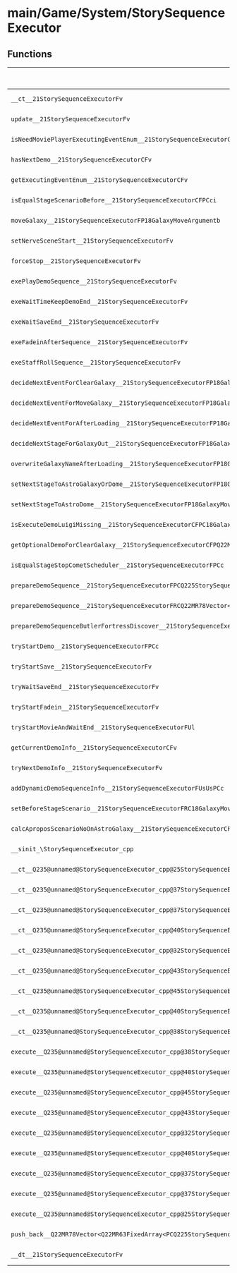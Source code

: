 # main/Game/System/StorySequenceExecutor

## Functions

| Name | Address | Match % |
|------|---------|---------|
| `__ct__21StorySequenceExecutorFv` | `0x803BB954` | :x: (0.0%) |
| `update__21StorySequenceExecutorFv` | `0x803BBA14` | :x: (0.0%) |
| `isNeedMoviePlayerExecutingEventEnum__21StorySequenceExecutorCFv` | `0x803BBA18` | :x: (0.0%) |
| `hasNextDemo__21StorySequenceExecutorCFv` | `0x803BBA80` | :x: (0.0%) |
| `getExecutingEventEnum__21StorySequenceExecutorCFv` | `0x803BBAFC` | :x: (0.0%) |
| `isEqualStageScenarioBefore__21StorySequenceExecutorCFPCci` | `0x803BBB44` | :x: (0.0%) |
| `moveGalaxy__21StorySequenceExecutorFP18GalaxyMoveArgumentb` | `0x803BBBA4` | :x: (0.0%) |
| `setNerveSceneStart__21StorySequenceExecutorFv` | `0x803BBD10` | :x: (0.0%) |
| `forceStop__21StorySequenceExecutorFv` | `0x803BBD68` | :x: (0.0%) |
| `exePlayDemoSequence__21StorySequenceExecutorFv` | `0x803BBD80` | :x: (0.0%) |
| `exeWaitTimeKeepDemoEnd__21StorySequenceExecutorFv` | `0x803BBFF0` | :x: (0.0%) |
| `exeWaitSaveEnd__21StorySequenceExecutorFv` | `0x803BC060` | :x: (0.0%) |
| `exeFadeinAfterSequence__21StorySequenceExecutorFv` | `0x803BC0BC` | :x: (0.0%) |
| `exeStaffRollSequence__21StorySequenceExecutorFv` | `0x803BC128` | :x: (0.0%) |
| `decideNextEventForClearGalaxy__21StorySequenceExecutorFP18GalaxyMoveArgument` | `0x803BC1EC` | :x: (0.0%) |
| `decideNextEventForMoveGalaxy__21StorySequenceExecutorFP18GalaxyMoveArgument` | `0x803BC76C` | :x: (0.0%) |
| `decideNextEventForAfterLoading__21StorySequenceExecutorFP18GalaxyMoveArgument` | `0x803BC8C0` | :x: (0.0%) |
| `decideNextStageForGalaxyOut__21StorySequenceExecutorFP18GalaxyMoveArgument` | `0x803BC924` | :x: (0.0%) |
| `overwriteGalaxyNameAfterLoading__21StorySequenceExecutorFP18GalaxyMoveArgument` | `0x803BC9B4` | :x: (0.0%) |
| `setNextStageToAstroGalaxyOrDome__21StorySequenceExecutorFP18GalaxyMoveArgument` | `0x803BCAA8` | :x: (0.0%) |
| `setNextStageToAstroDome__21StorySequenceExecutorFP18GalaxyMoveArgument` | `0x803BCB24` | :x: (0.0%) |
| `isExecuteDemoLuigiMissing__21StorySequenceExecutorCFPC18GalaxyMoveArgument` | `0x803BCB64` | :x: (0.0%) |
| `getOptionalDemoForClearGalaxy__21StorySequenceExecutorCFPQ22MR78Vector<Q22MR63FixedArray<PCQ225StorySequenceExecutorType16DemoSequenceInfo,8>>PC18GalaxyMoveArgument` | `0x803BCBB0` | :x: (0.0%) |
| `isEqualStageStopCometScheduler__21StorySequenceExecutorFPCc` | `0x803BCC38` | :x: (0.0%) |
| `prepareDemoSequence__21StorySequenceExecutorFPCQ225StorySequenceExecutorType16DemoSequenceInfo` | `0x803BCCB0` | :x: (0.0%) |
| `prepareDemoSequence__21StorySequenceExecutorFRCQ22MR78Vector<Q22MR63FixedArray<PCQ225StorySequenceExecutorType16DemoSequenceInfo,8>>` | `0x803BCCFC` | :x: (0.0%) |
| `prepareDemoSequenceButlerFortressDiscover__21StorySequenceExecutorFPC18GalaxyMoveArgumentRC29DemoFortressDiscoverCheckList` | `0x803BCD5C` | :x: (0.0%) |
| `tryStartDemo__21StorySequenceExecutorFPCc` | `0x803BCE2C` | :x: (0.0%) |
| `tryStartSave__21StorySequenceExecutorFv` | `0x803BCE38` | :x: (0.0%) |
| `tryWaitSaveEnd__21StorySequenceExecutorFv` | `0x803BCE98` | :x: (0.0%) |
| `tryStartFadein__21StorySequenceExecutorFv` | `0x803BCEE8` | :x: (0.0%) |
| `tryStartMovieAndWaitEnd__21StorySequenceExecutorFUl` | `0x803BCF34` | :x: (0.0%) |
| `getCurrentDemoInfo__21StorySequenceExecutorCFv` | `0x803BCFE8` | :x: (0.0%) |
| `tryNextDemoInfo__21StorySequenceExecutorFv` | `0x803BD004` | :x: (0.0%) |
| `addDynamicDemoSequenceInfo__21StorySequenceExecutorFUsUsPCc` | `0x803BD080` | :x: (0.0%) |
| `setBeforeStageScenario__21StorySequenceExecutorFRC18GalaxyMoveArgumentb` | `0x803BD0B8` | :x: (0.0%) |
| `calcAproposScenarioNoOnAstroGalaxy__21StorySequenceExecutorCFv` | `0x803BD160` | :x: (0.0%) |
| `__sinit_\StorySequenceExecutor_cpp` | `0x803BD1E4` | :x: (0.0%) |
| `__ct__Q235@unnamed@StorySequenceExecutor_cpp@25StorySequenceExecutorIdleFv` | `0x803BD248` | :x: (0.0%) |
| `__ct__Q235@unnamed@StorySequenceExecutor_cpp@37StorySequenceExecutorWaitToSceneStartFv` | `0x803BD258` | :x: (0.0%) |
| `__ct__Q235@unnamed@StorySequenceExecutor_cpp@37StorySequenceExecutorPlayDemoSequenceFv` | `0x803BD268` | :x: (0.0%) |
| `__ct__Q235@unnamed@StorySequenceExecutor_cpp@40StorySequenceExecutorWaitTimeKeepDemoEndFv` | `0x803BD278` | :x: (0.0%) |
| `__ct__Q235@unnamed@StorySequenceExecutor_cpp@32StorySequenceExecutorWaitSaveEndFv` | `0x803BD288` | :x: (0.0%) |
| `__ct__Q235@unnamed@StorySequenceExecutor_cpp@43StorySequenceExecutorStartSaveAfterSequenceFv` | `0x803BD298` | :x: (0.0%) |
| `__ct__Q235@unnamed@StorySequenceExecutor_cpp@45StorySequenceExecutorWaitSaveEndAfterSequenceFv` | `0x803BD2A8` | :x: (0.0%) |
| `__ct__Q235@unnamed@StorySequenceExecutor_cpp@40StorySequenceExecutorFadeinAfterSequenceFv` | `0x803BD2B8` | :x: (0.0%) |
| `__ct__Q235@unnamed@StorySequenceExecutor_cpp@38StorySequenceExecutorStaffRollSequenceFv` | `0x803BD2C8` | :x: (0.0%) |
| `execute__Q235@unnamed@StorySequenceExecutor_cpp@38StorySequenceExecutorStaffRollSequenceCFP5Spine` | `0x803BD2D8` | :x: (0.0%) |
| `execute__Q235@unnamed@StorySequenceExecutor_cpp@40StorySequenceExecutorFadeinAfterSequenceCFP5Spine` | `0x803BD2E0` | :x: (0.0%) |
| `execute__Q235@unnamed@StorySequenceExecutor_cpp@45StorySequenceExecutorWaitSaveEndAfterSequenceCFP5Spine` | `0x803BD2E8` | :x: (0.0%) |
| `execute__Q235@unnamed@StorySequenceExecutor_cpp@43StorySequenceExecutorStartSaveAfterSequenceCFP5Spine` | `0x803BD32C` | :x: (0.0%) |
| `execute__Q235@unnamed@StorySequenceExecutor_cpp@32StorySequenceExecutorWaitSaveEndCFP5Spine` | `0x803BD370` | :x: (0.0%) |
| `execute__Q235@unnamed@StorySequenceExecutor_cpp@40StorySequenceExecutorWaitTimeKeepDemoEndCFP5Spine` | `0x803BD378` | :x: (0.0%) |
| `execute__Q235@unnamed@StorySequenceExecutor_cpp@37StorySequenceExecutorPlayDemoSequenceCFP5Spine` | `0x803BD380` | :x: (0.0%) |
| `execute__Q235@unnamed@StorySequenceExecutor_cpp@37StorySequenceExecutorWaitToSceneStartCFP5Spine` | `0x803BD388` | :x: (0.0%) |
| `execute__Q235@unnamed@StorySequenceExecutor_cpp@25StorySequenceExecutorIdleCFP5Spine` | `0x803BD38C` | :x: (0.0%) |
| `push_back__Q22MR78Vector<Q22MR63FixedArray<PCQ225StorySequenceExecutorType16DemoSequenceInfo,8>>FRCPCQ225StorySequenceExecutorType16DemoSequenceInfo` | `0x803BD390` | :x: (0.0%) |
| `__dt__21StorySequenceExecutorFv` | `0x803BD3AC` | :x: (0.0%) |
